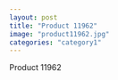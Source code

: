 ```yaml
---
layout: post
title: "Product 11962"
image: "product11962.jpg"
categories: "category1"
---
```

Product 11962
